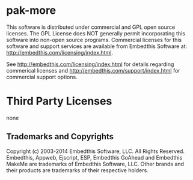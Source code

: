 pak-more
===

This software is distributed under commercial and GPL open source licenses. The GPL License does NOT generally permit
incorporating this software into non-open source programs. Commercial licenses for this software and support services are
available from Embedthis Software at: http://embedthis.com/licensing/index.html.

See http://embedthis.com/licensing/index.html for details regarding commerical licenses and
http://embedthis.com/support/index.html for commercial support options.

Third Party Licenses
===

none

Trademarks and Copyrights
---
Copyright (c) 2003-2014 Embedthis Software, LLC. All Rights Reserved.
Embedthis, Appweb, Ejscript, ESP, Embedthis GoAhead and Embedthis MakeMe are trademarks of Embedthis Software, LLC. 
Other brands and their products are trademarks of their respective holders.
